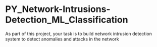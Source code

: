 # PY_Network-Intrusions-Detection_ML_Classification
As part of this project, your task is to build network intrusion detection system to detect anomalies and attacks in the network
